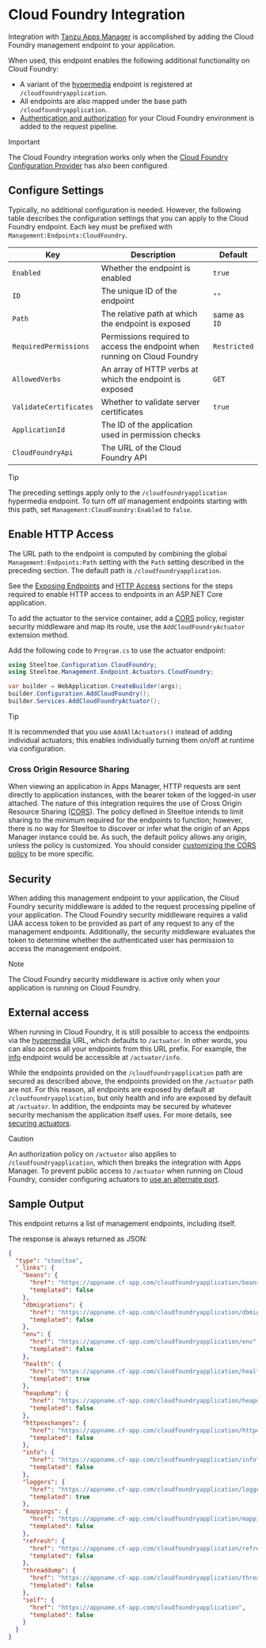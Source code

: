 # Cloud Foundry Integration

Integration with [Tanzu Apps Manager](https://techdocs.broadcom.com/us/en/vmware-tanzu/platform/tanzu-platform-for-cloud-foundry/10-0/tpcf/console-index.html) is accomplished by adding the Cloud Foundry management endpoint to your application.

When used, this endpoint enables the following additional functionality on Cloud Foundry:

* A variant of the [hypermedia](./hypermedia.md) endpoint is registered at `/cloudfoundryapplication`.
* All endpoints are also mapped under the base path `/cloudfoundryapplication`.
* [Authentication and authorization](#security) for your Cloud Foundry environment is added to the request pipeline.

> [!IMPORTANT]
> The Cloud Foundry integration works only when the [Cloud Foundry Configuration Provider](../configuration/cloud-foundry-provider.md) has also been configured.

## Configure Settings

Typically, no additional configuration is needed. However, the following table describes the configuration settings that you can apply to the Cloud Foundry endpoint.
Each key must be prefixed with `Management:Endpoints:CloudFoundry`.

| Key | Description | Default |
| --- | --- | --- |
| `Enabled` | Whether the endpoint is enabled | `true` |
| `ID` | The unique ID of the endpoint | `""` |
| `Path` | The relative path at which the endpoint is exposed | same as `ID` |
| `RequiredPermissions` | Permissions required to access the endpoint when running on Cloud Foundry | `Restricted` |
| `AllowedVerbs` | An array of HTTP verbs at which the endpoint is exposed | `GET` |
| `ValidateCertificates` | Whether to validate server certificates | `true` |
| `ApplicationId` | The ID of the application used in permission checks | |
| `CloudFoundryApi` | The URL of the Cloud Foundry API | |

> [!TIP]
> The preceding settings apply only to the `/cloudfoundryapplication` hypermedia endpoint.
> To turn off *all* management endpoints starting with this path, set `Management:CloudFoundry:Enabled` to `false`.

## Enable HTTP Access

The URL path to the endpoint is computed by combining the global `Management:Endpoints:Path` setting with the `Path` setting described in the preceding section.
The default path is `/cloudfoundryapplication`.

See the [Exposing Endpoints](./using-endpoints.md#exposing-endpoints) and [HTTP Access](./using-endpoints.md#http-access) sections for the steps required to enable HTTP access to endpoints in an ASP.NET Core application.

To add the actuator to the service container, add a [CORS](#cross-origin-resource-sharing) policy, register security middleware and map its route, use the `AddCloudFoundryActuator` extension method.

Add the following code to `Program.cs` to use the actuator endpoint:

```csharp
using Steeltoe.Configuration.CloudFoundry;
using Steeltoe.Management.Endpoint.Actuators.CloudFoundry;

var builder = WebApplication.CreateBuilder(args);
builder.Configuration.AddCloudFoundry();
builder.Services.AddCloudFoundryActuator();
```

> [!TIP]
> It is recommended that you use `AddAllActuators()` instead of adding individual actuators;
> this enables individually turning them on/off at runtime via configuration.

### Cross Origin Resource Sharing

When viewing an application in Apps Manager, HTTP requests are sent directly to application instances, with the bearer token of the logged-in user attached.
The nature of this integration requires the use of Cross Origin Resource Sharing ([CORS](https://developer.mozilla.org/en-US/docs/Web/HTTP/CORS)).
The policy defined in Steeltoe intends to limit sharing to the minimum required for the endpoints to function; however, there is no way for Steeltoe to discover or infer what the origin of an Apps Manager instance could be.
As such, the default policy allows any origin, unless the policy is customized. You should consider [customizing the CORS policy](./using-endpoints.md#customizing-the-cors-policy) to be more specific.

## Security

When adding this management endpoint to your application, the Cloud Foundry security middleware is added to the request processing pipeline of your application.
The Cloud Foundry security middleware requires a valid UAA access token to be provided as part of any request to any of the management endpoints.
Additionally, the security middleware evaluates the token to determine whether the authenticated user has permission to access the management endpoint.

> [!NOTE]
> The Cloud Foundry security middleware is active only when your application is running on Cloud Foundry.

## External access

When running in Cloud Foundry, it is still possible to access the endpoints via the [hypermedia](./hypermedia.md) URL, which defaults to `/actuator`.
In other words, you can also access all your endpoints from this URL prefix. For example, the [info](./info.md) endpoint would be accessible at `/actuator/info`.

While the endpoints provided on the `/cloudfoundryapplication` path are secured as described above, the endpoints provided on the `/actuator` path are not.
For this reason, all endpoints are exposed by default at `/cloudfoundryapplication`, but only health and info are exposed by default at `/actuator`.
In addition, the endpoints may be secured by whatever security mechanism the application itself uses. For more details, see [securing actuators](./using-endpoints.md#securing-endpoints).

> [!CAUTION]
> An authorization policy on `/actuator` also applies to `/cloudfoundryapplication`, which then breaks the integration with Apps Manager.
> To prevent public access to `/actuator` when running on Cloud Foundry, consider configuring actuators to [use an alternate port](./using-endpoints.md#configure-global-settings).

## Sample Output

This endpoint returns a list of management endpoints, including itself.

The response is always returned as JSON:

```json
{
  "type": "steeltoe",
  "_links": {
    "beans": {
      "href": "https://appname.cf-app.com/cloudfoundryapplication/beans",
      "templated": false
    },
    "dbmigrations": {
      "href": "https://appname.cf-app.com/cloudfoundryapplication/dbmigrations",
      "templated": false
    },
    "env": {
      "href": "https://appname.cf-app.com/cloudfoundryapplication/env",
      "templated": false
    },
    "health": {
      "href": "https://appname.cf-app.com/cloudfoundryapplication/health",
      "templated": true
    },
    "heapdump": {
      "href": "https://appname.cf-app.com/cloudfoundryapplication/heapdump",
      "templated": false
    },
    "httpexchanges": {
      "href": "https://appname.cf-app.com/cloudfoundryapplication/httpexchanges",
      "templated": false
    },
    "info": {
      "href": "https://appname.cf-app.com/cloudfoundryapplication/info",
      "templated": false
    },
    "loggers": {
      "href": "https://appname.cf-app.com/cloudfoundryapplication/loggers",
      "templated": true
    },
    "mappings": {
      "href": "https://appname.cf-app.com/cloudfoundryapplication/mappings",
      "templated": false
    },
    "refresh": {
      "href": "https://appname.cf-app.com/cloudfoundryapplication/refresh",
      "templated": false
    },
    "threaddump": {
      "href": "https://appname.cf-app.com/cloudfoundryapplication/threaddump",
      "templated": false
    },
    "self": {
      "href": "https://appname.cf-app.com/cloudfoundryapplication",
      "templated": false
    }
  }
}
```
